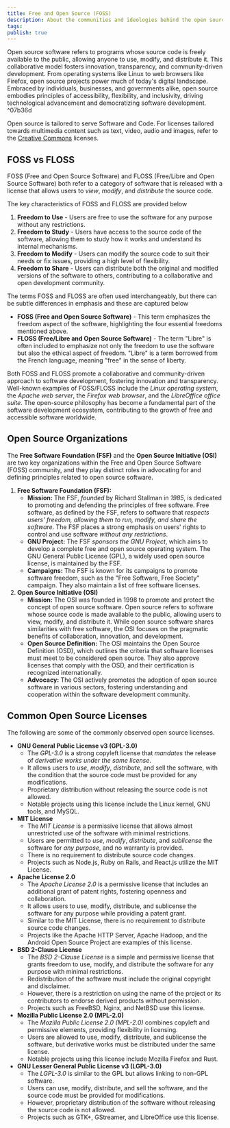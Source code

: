 ```yaml
---
title: Free and Open Source (FOSS)
description: About the communities and ideologies behind the open source movement
tags: 
publish: true
---
```


Open source software refers to programs whose source code is freely available to the public, allowing anyone to use, modify, and distribute it. This collaborative model fosters innovation, transparency, and community-driven development. From operating systems like Linux to web browsers like Firefox, open source projects power much of today's digital landscape. Embraced by individuals, businesses, and governments alike, open source embodies principles of accessibility, flexibility, and inclusivity, driving technological advancement and democratizing software development. ^07b36d

Open source is tailored to serve Software and Code. For licenses tailored towards multimedia content such as text, video, audio and images, refer to the [Creative Commons](Creative%20Commons.md) licenses.

## FOSS vs FLOSS
FOSS (Free and Open Source Software) and FLOSS (Free/Libre and Open Source Software) both refer to a category of software that is released with a license that allows users to *view*, *modify*, and *distribute* the source code.

The key characteristics of FOSS and FLOSS are provided below

1. **Freedom to Use** - Users are free to use the software for any purpose without any restrictions.
2. **Freedom to Study** - Users have access to the source code of the software, allowing them to study how it works and understand its internal mechanisms.
3. **Freedom to Modify** - Users can modify the source code to suit their needs or fix issues, providing a high level of flexibility.
4. **Freedom to Share** - Users can distribute both the original and modified versions of the software to others, contributing to a collaborative and open development community.

The terms FOSS and FLOSS are often used interchangeably, but there can be subtle differences in emphasis and these are captured below

- **FOSS (Free and Open Source Software)** - This term emphasizes the freedom aspect of the software, highlighting the four essential freedoms mentioned above.
- **FLOSS (Free/Libre and Open Source Software)** - The term "Libre" is often included to emphasize not only the freedom to use the software but also the ethical aspect of freedom. "Libre" is a term borrowed from the French language, meaning "free" in the sense of liberty.

Both FOSS and FLOSS promote a collaborative and community-driven approach to software development, fostering innovation and transparency. Well-known examples of FOSS/FLOSS include the *Linux operating system*, the *Apache web server*, the *Firefox web browser*, and the *LibreOffice office suite*. The open-source philosophy has become a fundamental part of the software development ecosystem, contributing to the growth of free and accessible software worldwide.

## Open Source Organizations
The **Free Software Foundation (FSF)** and the **Open Source Initiative (OSI)** are two key organizations within the Free and Open Source Software (FOSS) community, and they play distinct roles in advocating for and defining principles related to open source software.

1. **Free Software Foundation (FSF):**
    - **Mission:** The FSF, *founded* by Richard Stallman in *1985*, is dedicated to promoting and defending the principles of free software. Free software, as defined by the FSF, refers to software that *respects users' freedom, allowing them to run, modify, and share the software*. The FSF places a strong emphasis on users' rights to control and use software *without any restrictions*.
    - **GNU Project:** The FSF *sponsors the GNU Project*, which aims to develop a complete free and open source operating system. The GNU General Public License (GPL), a widely used open source license, is maintained by the FSF.
    - **Campaigns:** The FSF is known for its campaigns to promote software freedom, such as the "Free Software, Free Society" campaign. They also maintain a list of free software licenses.
2. **Open Source Initiative (OSI)**
    - **Mission:** The OSI was founded in 1998 to promote and protect the concept of open source software. Open source refers to software whose source code is made available to the public, allowing users to view, modify, and distribute it. While open source software shares similarities with free software, the OSI focuses on the pragmatic benefits of collaboration, innovation, and development.
    - **Open Source Definition:** The OSI maintains the Open Source Definition (OSD), which outlines the criteria that software licenses must meet to be considered open source. They also approve licenses that comply with the OSD, and their certification is recognized internationally.
    - **Advocacy:** The OSI actively promotes the adoption of open source software in various sectors, fostering understanding and cooperation within the software development community.

## Common Open Source Licenses

The following are some of the commonly observed open source licenses.

- **GNU General Public License v3 (GPL-3.0)**
	- The *GPL-3.0* is a strong copyleft license that *mandates* the release of *derivative works under the same license*.
	- It allows users to *use*, *modify*, *distribute*, and sell the software, with the condition that the source code must be provided for any modifications.
	- Proprietary distribution without releasing the source code is not allowed.
	- Notable projects using this license include the Linux kernel, GNU tools, and MySQL.
- **MIT License**
	- The *MIT License* is a permissive license that allows almost unrestricted use of the software with minimal restrictions.
	- Users are permitted to *use*, *modify*, *distribute*, and *sublicense* the software for *any purpose*, and no warranty is provided.
	- There is no requirement to distribute source code changes.
	- Projects such as Node.js, Ruby on Rails, and React.js utilize the MIT License.
- **Apache License 2.0**
	- The *Apache License 2.0* is a permissive license that includes an additional grant of patent rights, fostering openness and collaboration.
	- It allows users to use, modify, distribute, and sublicense the software for any purpose while providing a patent grant.
	- Similar to the MIT License, there is no requirement to distribute source code changes.
	- Projects like the Apache HTTP Server, Apache Hadoop, and the Android Open Source Project are examples of this license.
- **BSD 2-Clause License**
	- The *BSD 2-Clause License* is a simple and permissive license that grants freedom to use, modify, and distribute the software for any purpose with minimal restrictions.
	- Redistribution of the software must include the original copyright and disclaimer.
	- However, there is a restriction on using the name of the project or its contributors to endorse derived products without permission.
	- Projects such as FreeBSD, Nginx, and NetBSD use this license.
- **Mozilla Public License 2.0 (MPL-2.0)**
	- The *Mozilla Public License 2.0 (MPL-2.0)* combines copyleft and permissive elements, providing flexibility in licensing.
	- Users are allowed to use, modify, distribute, and sublicense the software, but derivative works must be distributed under the same license.
	- Notable projects using this license include Mozilla Firefox and Rust.
- **GNU Lesser General Public License v3 (LGPL-3.0)**
	- The *LGPL-3.0* is similar to the GPL but allows linking to non-GPL software.
	- Users can use, modify, distribute, and sell the software, and the source code must be provided for modifications.
	- However, proprietary distribution of the software without releasing the source code is not allowed.
	- Projects such as GTK+, GStreamer, and LibreOffice use this license.

